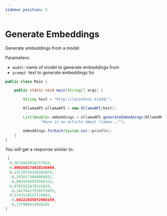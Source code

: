 ```yaml
---
sidebar_position: 5
---
```


# Generate Embeddings

Generate embeddings from a model.

Parameters:

- `model`: name of model to generate embeddings from
- `prompt`: text to generate embeddings for

```java
public class Main {

    public static void main(String[] args) {

        String host = "http://localhost:11434/";

        OllamaAPI ollamaAPI = new OllamaAPI(host);

        List<Double> embeddings = ollamaAPI.generateEmbeddings(OllamaModelType.LLAMA2,
                "Here is an article about llamas...");

        embeddings.forEach(System.out::println);
    }
}
```

You will get a response similar to:

```json
 [
  0.5670403838157654,
  0.009260174818336964,
  0.23178744316101074,
  -0.2916173040866852,
  -0.8924556970596313,
  0.8785552978515625,
  -0.34576427936553955,
  0.5742510557174683,
  -0.04222835972905159,
  -0.137906014919281
]
```